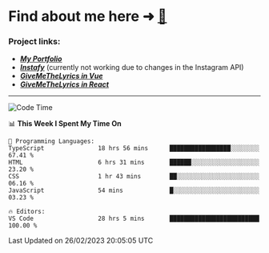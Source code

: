 # Find about me here ➜ [🧑](https://pauabella.dev)

### Project links:
- ***[My Portfolio](https://pauabella.dev)***
- ***[Instafy](https://instafy.me)*** (currently not working due to changes in the Instagram API)
- ***[GiveMeTheLyrics in Vue](https://lyrics.pauabella.dev)***
- ***[GiveMeTheLyrics in React](https://pauabella.dev/GiveMeTheLyrics)***

---
<!--START_SECTION:waka-->
![Code Time](http://img.shields.io/badge/Code%20Time-1%2C931%20hrs%2057%20mins-blue)

📊 **This Week I Spent My Time On** 

```text
💬 Programming Languages: 
TypeScript               18 hrs 56 mins      █████████████████░░░░░░░░   67.41 % 
HTML                     6 hrs 31 mins       ██████░░░░░░░░░░░░░░░░░░░   23.20 % 
CSS                      1 hr 43 mins        ██░░░░░░░░░░░░░░░░░░░░░░░   06.16 % 
JavaScript               54 mins             █░░░░░░░░░░░░░░░░░░░░░░░░   03.23 % 

🔥 Editors: 
VS Code                  28 hrs 5 mins       █████████████████████████   100.00 % 
```


 Last Updated on 26/02/2023 20:05:05 UTC
<!--END_SECTION:waka-->
